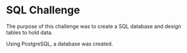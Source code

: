 # SQL Challenge

The purpose of this challenge was to create a SQL database and design tables to hold data.

Using PostgreSQL, a database was created.